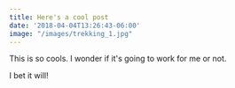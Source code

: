 ```yaml
---
title: Here's a cool post
date: '2018-04-04T13:26:43-06:00'
image: "/images/trekking_1.jpg"
---
```

This is so cools. I wonder if it's going to work for me or not.

I bet it will!
